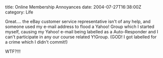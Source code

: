 title: Online Membership Annoyances
date: 2004-07-27T16:38:00Z
category: Life

Great…. the eBay customer service representative isn't of any help, and someone used my e-mail address to flood a Yahoo! Group which I started myself, causing my Yahoo! e-mail being labelled as a Auto-Responder and I can't participate in any our course related Y!Group. (GOD! I got labelled for a crime which I didn't commit!)

WTF?!!!
